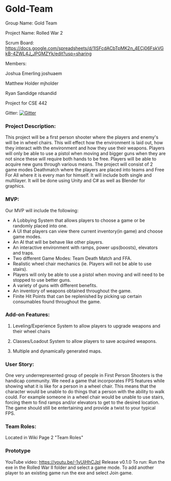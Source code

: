 # Gold-Team
Group Name: Gold Team

Project Name: Rolled War 2

Scrum Board: https://docs.google.com/spreadsheets/d/1ISFcdACbTpMK2n_4ECj06FskVGkB-4ZWL4J_JPGMZYk/edit?usp=sharing

Members:

Joshua Emerling joshuaem

Matthew Holder  mjholder

Ryan Sandidge rdsandid

Project for CSE 442

Gitter: [![Gitter](https://badges.gitter.im/Join%20Chat.svg)](https://gitter.im/Gold_Team/Lobby?utm_source=badge&utm_medium=badge&utm_campaign=pr-badge&utm_content=badge)

### Project Description:

  This project will be a first person shooter where the players and enemy's will be in wheel chairs. This will effect how the environment is laid out, how they interact with the environment and how they use their weapons. Players will only be able to use a pistol when moving and bigger guns when they are not since these will require both hands to be free. Players will be able to acquire new guns through various means. The project will consist of 2 game modes Deathmatch where the players are placed into teams and Free For All where it is every man for himself. It will include both single and multilayer. It will be done using Unity and C# as well as Blender for graphics.

### MVP:
Our MVP will include the following:

 - A Lobbying System that allows players to choose a game or be randomly placed into one. 
 -  A UI that players can view there current inventory(in game) and choose game modes.
 - An AI that will be behave like other players.
 - An interactive environment with ramps, power ups(boosts), elevators and traps.
 - Two different Game Modes: Team Death Match and FFA.
 - Realistic wheel chair mechanics (ie. Players will not be able to use stairs).
 - Players will only be able to use a pistol when moving and will need to be stopped to use better guns.
 - A variety of guns with different benefits.
 - An inventory of weapons obtained throughout the game.
 - Finite Hit Points that can be replenished by picking up certain consumables found throughout the game.

 

### Add-on Features:

  1. Leveling/Experience System to allow players to upgrade weapons and their wheel chairs
  
  2. Classes/Loadout System to allow players to save acquired weapons.

  3. Multiple and dynamically generated maps.
  
### User Story:
  One very underrepresented group of people in First Person Shooters is the handicap community. We need a game that incorporates FPS features while showing what it is like for a person in a wheel chair. This means that the character would be unable to do things that a person with the ability to walk could. For example someone in a wheel chair would be unable to use stairs, forcing them to find ramps and/or elevators to get to the desired location. The game should still be entertaining and provide a twist to your typical FPS.


### Team Roles: 
Located in Wiki Page 2 "Team Roles"

### Prototype
YouTube video: https://youtu.be/-1yUjHhCJpI
Release v0.1.0
To run: Run the exe in the Rolled War II folder and select a game mode. To add another player to an existing game run the exe and select Join game. 
  

